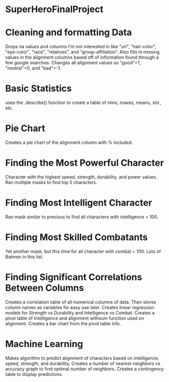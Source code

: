 # SuperHeroFinalProject

# Cleaning and formatting Data
Drops na values and columns I'm not interested in like "url", "hair-color", "eye-color", "race", "relatives", and "group-affiliation". 
Also fills in missing values in the alignment columns based off of information found through a few google searches. 
Changes all alignment values so "good"=1, "neutral"=0, and "bad"=-1. 

# Basic Statistics
uses the .describe() function to create a table of mins, maxes, means, std., etc.

# Pie Chart
Creates a pie chart of the alignment column with % included.

# Finding the Most Powerful Character
Character with the highest speed, strength, durability, and power values. 
Ran multiple masks to find top 5 characters. 

# Finding Most Intelligent Character
Ran mask similar to previous to find all characters with intelligence = 100. 

# Finding Most Skilled Combatants
Yet another mask, but this time for all character with combat = 100. 
Lots of Batmen in this list.

# Finding Significant Correlations Between Columns
Creates a correlation table of all numerical columns of data. 
Then stores column names as variables for easy use later.
Creates linear regression models for Strength vs Durability and Intelligence vs Combat. 
Creates a pivot table of Intelligence and alignment withsum function used on alignment. 
Creates a bar chart from the pivot table info.

# Machine Learning
Makes algorithm to predict alignment of characters based on intelligence, speed, strength, and durability. 
Creates a number of nearest-neighbors vs accuracy graph to find optimal number of neighbors. 
Creates a contingency table to display predictions.

